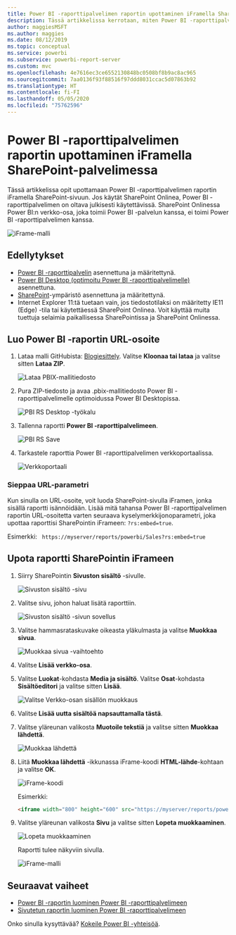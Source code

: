 ```yaml
---
title: Power BI -raporttipalvelimen raportin upottaminen iFramella SharePoint-palvelimessa
description: Tässä artikkelissa kerrotaan, miten Power BI -raporttipalvelimen raportti upotetaan iFramella SharePoint-palvelimessa
author: maggiesMSFT
ms.author: maggies
ms.date: 08/12/2019
ms.topic: conceptual
ms.service: powerbi
ms.subservice: powerbi-report-server
ms.custom: mvc
ms.openlocfilehash: 4e7616ec3ce6552130848bc0508bf8b9ac8ac965
ms.sourcegitcommit: 7aa0136f93f88516f97ddd8031ccac5d07863b92
ms.translationtype: HT
ms.contentlocale: fi-FI
ms.lasthandoff: 05/05/2020
ms.locfileid: "75762596"
---
```

# <a name="embed-a-power-bi-report-server-report-using-an-iframe-in-sharepoint-server"></a>Power BI -raporttipalvelimen raportin upottaminen iFramella SharePoint-palvelimessa

Tässä artikkelissa opit upottamaan Power BI -raporttipalvelimen raportin iFramella SharePoint-sivuun. Jos käytät SharePoint Onlinea, Power BI -raporttipalvelimen on oltava julkisesti käytettävissä. SharePoint Onlinessa Power BI:n verkko-osa, joka toimii Power BI -palvelun kanssa, ei toimi Power BI -raporttipalvelimen kanssa.  

![iFrame-malli](media/quickstart-embed/quickstart_embed_01.png)

## <a name="prerequisites"></a>Edellytykset
* [Power BI -raporttipalvelin](https://powerbi.microsoft.com/report-server/) asennettuna ja määritettynä.
* [Power BI Desktop (optimoitu Power BI -raporttipalvelimelle)](install-powerbi-desktop.md) asennettuna.
* [SharePoint](https://docs.microsoft.com/sharepoint/install/install)-ympäristö asennettuna ja määritettynä.
* Internet Explorer 11:tä tuetaan vain, jos tiedostotilaksi on määritetty IE11 (Edge) -tila tai käytettäessä SharePoint Onlinea. Voit käyttää muita tuettuja selaimia paikallisessa SharePointissa ja SharePoint Onlinessa.

## <a name="create-the-power-bi-report-url"></a>Luo Power BI -raportin URL-osoite

1. Lataa malli GitHubista: [Blogiesittely](https://github.com/Microsoft/powerbi-desktop-samples). Valitse **Kloonaa tai lataa** ja valitse sitten **Lataa ZIP**.

    ![Lataa PBIX-mallitiedosto](media/quickstart-embed/quickstart_embed_14.png)

2. Pura ZIP-tiedosto ja avaa .pbix-mallitiedosto Power BI -raporttipalvelimelle optimoidussa Power BI Desktopissa.

    ![PBI RS Desktop -työkalu](media/quickstart-embed/quickstart_embed_02.png)

3. Tallenna raportti **Power BI -raporttipalvelimeen**. 

    ![PBI RS Save](media/quickstart-embed/quickstart_embed_03.png)

4. Tarkastele raporttia Power BI -raporttipalvelimen verkkoportaalissa.

    ![Verkkoportaali](media/quickstart-embed/quickstart_embed_04.png)

### <a name="capture-the-url-parameter"></a>Sieppaa URL-parametri

Kun sinulla on URL-osoite, voit luoda SharePoint-sivulla iFramen, jonka sisällä raportti isännöidään. Lisää mitä tahansa Power BI -raporttipalvelimen raportin URL-osoitetta varten seuraava kyselymerkkijonoparametri, joka upottaa raporttisi SharePointin iFrameen: `?rs:embed=true`.

   Esimerkki:
    ``` 
    https://myserver/reports/powerbi/Sales?rs:embed=true
    ```
## <a name="embed-the-report-in-a-sharepoint-iframe"></a>Upota raportti SharePointin iFrameen

1. Siirry SharePointin **Sivuston sisältö** -sivulle.

    ![Sivuston sisältö -sivu](media/quickstart-embed/quickstart_embed_05.png)

2. Valitse sivu, johon haluat lisätä raporttiin.

    ![Sivuston sisältö -sivun sovellus](media/quickstart-embed/quickstart_embed_06.png)

3. Valitse hammasrataskuvake oikeasta yläkulmasta ja valitse **Muokkaa sivua**.

    ![Muokkaa sivua -vaihtoehto](media/quickstart-embed/quickstart_embed_07.png)

4. Valitse **Lisää verkko-osa**.

5. Valitse **Luokat**-kohdasta **Media ja sisältö**. Valitse **Osat**-kohdasta **Sisältöeditori** ja valitse sitten **Lisää**.

    ![Valitse Verkko-osan sisällön muokkaus](media/quickstart-embed/quickstart_embed_09.png)

6. Valitse **Lisää uutta sisältöä napsauttamalla tästä**.

7. Valitse yläreunan valikosta **Muotoile tekstiä** ja valitse sitten **Muokkaa lähdettä**.

     ![Muokkaa lähdettä](media/quickstart-embed/quickstart_embed_11.png)

8. Liitä **Muokkaa lähdettä** -ikkunassa iFrame-koodi **HTML-lähde**-kohtaan ja valitse **OK**.

    ![iFrame-koodi](media/quickstart-embed/quickstart_embed_12.png)

     Esimerkki:
     ```html
     <iframe width="800" height="600" src="https://myserver/reports/powerbi/Sales?rs:embed=true" frameborder="0" allowFullScreen="true"></iframe>
     ```

9. Valitse yläreunan valikosta **Sivu** ja valitse sitten **Lopeta muokkaaminen**.

    ![Lopeta muokkaaminen](media/quickstart-embed/quickstart_embed_13.png)

    Raportti tulee näkyviin sivulla.

    ![iFrame-malli](media/quickstart-embed/quickstart_embed_01.png)

## <a name="next-steps"></a>Seuraavat vaiheet

- [Power BI -raportin luominen Power BI -raporttipalvelimeen](quickstart-create-powerbi-report.md)  
- [Sivutetun raportin luominen Power BI -raporttipalvelimeen](quickstart-create-paginated-report.md)  

Onko sinulla kysyttävää? [Kokeile Power BI -yhteisöä](https://community.powerbi.com/). 
